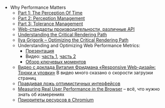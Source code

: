 * Why Performance Matters
    * [Part 1: The Perception Of Time](http://www.smashingmagazine.com/2015/09/why-performance-matters-the-perception-of-time/)
    * [Part 2: Perception Management](http://www.smashingmagazine.com/2015/11/why-performance-matters-part-2-perception-management/)
    * [Part 3: Tolerance Management](https://www.smashingmagazine.com/2015/12/performance-matters-part-3-tolerance-management/)
  * [Web-стандарты производительности, различные API](https://developers.google.com/speed/standards/)
  * [Understanding the Critical Rendering Path](https://bitsofco.de/understanding-the-critical-rendering-path/)
  * [Ilya Grigorik – Optimizing the Critical Rendering Path](https://vimeo.com/71362583)
  * Understanding and Optimizing Web Performance Metrics:
    * [ Презентация](https://perf-metrics-velocity2012.appspot.com/#1)
    * Видео: [часть 1](http://www.youtube.com/watch?v=g2FjOvWOOHw&feature=youtu.be), [часть 2](http://www.youtube.com/watch?v=qRpqqpU-CcU&feature=youtu.be)
    * [Обзор ключевых моментов](https://clubs.at.yandex-team.ru/performance/217)
  * [Видео с доклада Виталия Фридмана «Responsive Web-дизайн: Трюки и уловки»](https://www.youtube.com/watch?v=ri2XWgIt59U) В видео много сказано о скорости загрузки страниц
  * [Правдивая ложь оптимистичных интерфейсов](https://habrahabr.ru/company/jugru/blog/315806/)
  * [Measuring Real User Performance in the Browser](https://www.youtube.com/watch?v=yrWLi524YLM) – всё, что нужно знать об измерениях
  * [Приоритеты ресурсов в Chromium](https://docs.google.com/document/d/1bCDuq9H1ih9iNjgzyAL0gpwNFiEP4TZS-YLRp_RuMlc/edit#)
